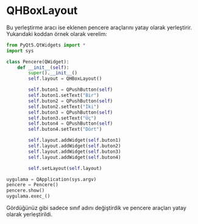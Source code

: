 # QHBoxLayout

Bu yerleştirme aracı ise eklenen pencere araçlarını yatay olarak yerleştirir. Yukarıdaki koddan örnek olarak verelim:

```python
from PyQt5.QtWidgets import *
import sys

class Pencere(QWidget):
    def __init__(self):
        super().__init__()
        self.layout = QHBoxLayout()

        self.buton1 = QPushButton(self)
        self.buton1.setText("Bir")
        self.buton2 = QPushButton(self)
        self.buton2.setText("İki")
        self.buton3 = QPushButton(self)
        self.buton3.setText("Üç")
        self.buton4 = QPushButton(self)
        self.buton4.setText("Dört")

        self.layout.addWidget(self.buton1)
        self.layout.addWidget(self.buton2)
        self.layout.addWidget(self.buton3)
        self.layout.addWidget(self.buton4)

        self.setLayout(self.layout)

uygulama = QApplication(sys.argv)
pencere = Pencere()
pencere.show()
uygulama.exec_()
```

Gördüğünüz gibi sadece sınıf adını değiştirdik ve pencere araçları yatay olarak yerleştirildi.

